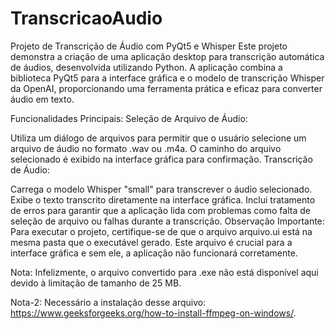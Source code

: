 # TranscricaoAudio
Projeto de Transcrição de Áudio com PyQt5 e Whisper
Este projeto demonstra a criação de uma aplicação desktop para transcrição automática de áudios, desenvolvida utilizando Python. A aplicação combina a biblioteca PyQt5 para a interface gráfica e o modelo de transcrição Whisper da OpenAI, proporcionando uma ferramenta prática e eficaz para converter áudio em texto.

Funcionalidades Principais:
Seleção de Arquivo de Áudio:

Utiliza um diálogo de arquivos para permitir que o usuário selecione um arquivo de áudio no formato .wav ou .m4a.
O caminho do arquivo selecionado é exibido na interface gráfica para confirmação.
Transcrição de Áudio:

Carrega o modelo Whisper "small" para transcrever o áudio selecionado.
Exibe o texto transcrito diretamente na interface gráfica.
Inclui tratamento de erros para garantir que a aplicação lida com problemas como falta de seleção de arquivo ou falhas durante a transcrição.
Observação Importante:
Para executar o projeto, certifique-se de que o arquivo arquivo.ui está na mesma pasta que o executável gerado. Este arquivo é crucial para a interface gráfica e sem ele, a aplicação não funcionará corretamente.

Nota: Infelizmente, o arquivo convertido para .exe não está disponível aqui devido à limitação de tamanho de 25 MB.

Nota-2: Necessário a instalação desse arquivo: https://www.geeksforgeeks.org/how-to-install-ffmpeg-on-windows/.
